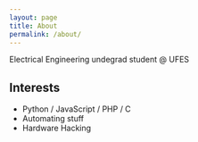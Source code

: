 ```yaml
---
layout: page
title: About
permalink: /about/
---
```


Electrical Engineering undegrad student @ UFES


## Interests

- Python / JavaScript / PHP / C
- Automating stuff
- Hardware Hacking
